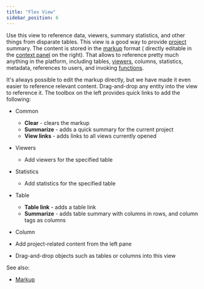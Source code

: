 ```yaml
---
title: "Flex View"
sidebar_position: 6
---
```


Use this view to reference data, viewers, summary statistics, and other things from disparate tables. This view is a
good way to provide [project](../../../collaborate/project.md) summary. The content is stored in the [markup](markup.md) format (
directly editable in the
[context panel](link) on the right). That allows to reference pretty much anything in
the platform, including tables, [viewers](../../../visualize/viewers/viewers.md), columns, statistics, metadata, references to
users,
and invoking [functions](../../concepts/functions/functions.md).

It's always possible to edit the markup directly, but we have made it even easier to reference relevant content.
Drag-and-drop any entity into the view to reference it. The toolbox on the left provides
quick links to add the following:

* Common
  * **Clear** - clears the markup
  * **Summarize** - adds a quick summary for the current project
  * **View links** - adds links to all views currently opened
* Viewers
  * Add viewers for the specified table
* Statistics
  * Add statistics for the specified table
* Table
  * **Table link** - adds a table link
  * **Summarize** - adds table summary with columns in rows, and column tags as columns
* Column

* Add project-related content from the left pane
* Drag-and-drop objects such as tables or columns into this view

See also:

* [Markup](markup.md)
